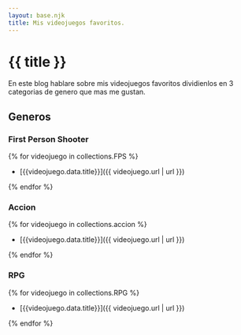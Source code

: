 ```yaml
---
layout: base.njk
title: Mis videojuegos favoritos.
---
```


# {{ title }}
En este blog hablare sobre mis videojuegos favoritos dividienlos en 3 categorias de genero que mas me gustan.

## Generos

### First Person Shooter

{% for videojuego in collections.FPS %}

- [{{videojuego.data.title}}]({{ videojuego.url | url }})

{% endfor %}

### Accion

{% for videojuego in collections.accion %}

- [{{videojuego.data.title}}]({{ videojuego.url | url }})

{% endfor %}

### RPG

{% for videojuego in collections.RPG %}

- [{{videojuego.data.title}}]({{ videojuego.url | url }})

{% endfor %}
